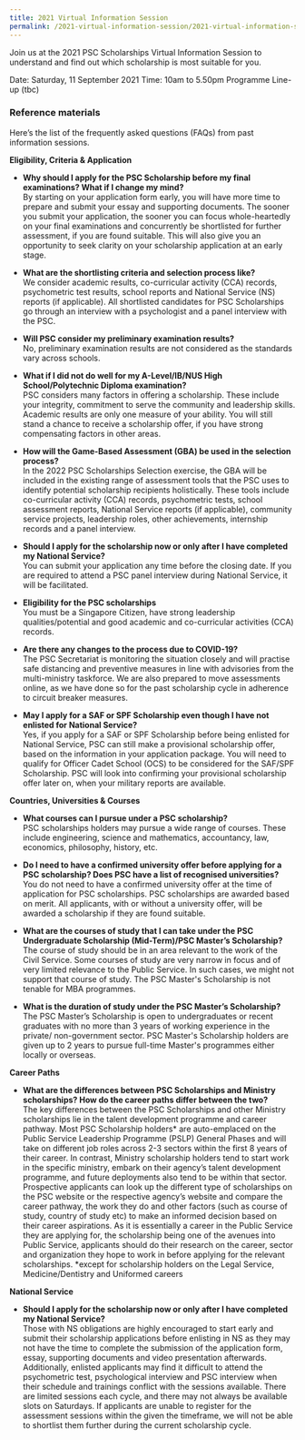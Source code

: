 ```yaml
---
title: 2021 Virtual Information Session
permalink: /2021-virtual-information-session/2021-virtual-information-session/
---
```

Join us at the 2021 PSC Scholarships Virtual Information Session to understand and find out which scholarship is most suitable for you.

Date: Saturday, 11 September 2021
Time: 10am to 5.50pm
Programme Line-up (tbc)




### **Reference materials**
Here’s the list of the frequently asked questions (FAQs) from past information sessions. 

**Eligibility, Criteria & Application**

* **Why should I apply for the PSC Scholarship before my final examinations? What if I change my mind?**\
  By starting on your application form early, you will have more time to prepare and submit your essay and supporting documents. The sooner you submit your application, the sooner you can focus whole-heartedly on your final examinations and concurrently be shortlisted for further assessment, if you are found suitable. This will also give you an opportunity to seek clarity on your scholarship application at an early stage. 


* **What are the shortlisting criteria and selection process like?**\
  We consider academic results, co-curricular activity (CCA) records, psychometric test results, school reports and National Service (NS) reports (if applicable). All shortlisted candidates for PSC Scholarships go through an interview with a psychologist and a panel interview with the PSC.


* **Will PSC consider my preliminary examination results?**\
  No, preliminary examination results are not considered as the standards vary across schools.


* **What if I did not do well for my A-Level/IB/NUS High School/Polytechnic Diploma examination?**\
  PSC considers many factors in offering a scholarship. These include your integrity, commitment to serve the community and leadership skills. Academic results are only one measure of your ability. You will still stand a chance to receive a scholarship offer, if you have strong compensating factors in other areas.


* **How will the Game-Based Assessment (GBA) be used in the selection process?**\
  In the 2022 PSC Scholarships Selection exercise, the GBA will be included in the existing range of assessment tools that the PSC uses to identify potential scholarship recipients holistically. These tools include co-curricular activity (CCA) records, psychometric tests, school assessment reports, National Service reports (if applicable), community service projects, leadership roles, other achievements, internship records and a panel interview.


* **Should I apply for the scholarship now or only after I have completed my National Service?**\
  You can submit your application any time before the closing date. If you are required to attend a PSC panel interview during National Service, it will be facilitated.
  
  
* **Eligibility for the PSC scholarships**\
  You must be a Singapore Citizen, have strong leadership qualities/potential and good academic and co-curricular activities (CCA) records. 


* **Are there any changes to the process due to COVID-19?**\
  The PSC Secretariat is monitoring the situation closely and will practise safe distancing and preventive measures in line with advisories from the multi-ministry taskforce. We are also prepared to move assessments online, as we have done so for the past scholarship cycle in adherence to circuit breaker measures.
  
  
* **May I apply for a SAF or SPF Scholarship even though I have not enlisted for National Service?**\
  Yes, if you apply for a SAF or SPF Scholarship before being enlisted for National Service, PSC can still make a provisional scholarship offer, based on the information in your application package. You will need to qualify for Officer Cadet School (OCS) to be considered for the SAF/SPF Scholarship. PSC will look into confirming your provisional scholarship offer later on, when your military reports are available.


**Countries, Universities & Courses**

* **What courses can I pursue under a PSC scholarship?**\
  PSC scholarships holders may pursue a wide range of courses. These include engineering, science and mathematics, accountancy, law, economics, philosophy, history, etc.


* **Do I need to have a confirmed university offer before applying for a PSC scholarship? Does PSC have a list of recognised universities?**\
  You do not need to have a confirmed university offer at the time of application for PSC scholarships. PSC scholarships are awarded based on merit. All applicants, with or without a university offer, will be awarded a scholarship if they are found suitable.


* **What are the courses of study that I can take under the PSC Undergraduate Scholarship (Mid-Term)/PSC Master’s Scholarship?**\
  The course of study should be in an area relevant to the work of the Civil Service. Some courses of study are very narrow in focus and of very limited relevance to the Public Service. In such cases, we might not support that course of study. The PSC Master's Scholarship is not tenable for MBA programmes.


* **What is the duration of study under the PSC Master’s Scholarship?**\
  The PSC Master’s Scholarship is open to undergraduates or recent graduates with no more than 3 years of working experience in the private/ non-government sector. PSC Master's Scholarship holders are given up to 2 years to pursue full-time Master's programmes either locally or overseas. 


**Career Paths**

* **What are the differences between PSC Scholarships and Ministry scholarships? How do the career paths differ between the two?**\
  The key differences between the PSC Scholarships and other Ministry scholarships lie in the talent development programme and career pathway. 
  Most PSC Scholarship holders* are auto-emplaced on the Public Service Leadership Programme (PSLP) General Phases and will take on different job roles across 2-3 sectors within the first 8 years of their career. In contrast, Ministry scholarship holders tend to start work in the specific ministry, embark on their agency’s talent development programme, and future deployments also tend to be within that sector. 
  Prospective applicants can look up the different type of scholarships on the PSC website or the respective agency’s website and compare the career pathway, the work they do and other factors (such as course of study, country of study etc) to make an informed decision based on their career aspirations. 
  As it is essentially a career in the Public Service they are applying for, the scholarship being one of the avenues into Public Service, applicants should do their research on the career, sector and organization they hope to work in before applying for the relevant scholarships.
*except for scholarship holders on the Legal Service, Medicine/Dentistry and Uniformed careers


**National Service**

* **Should I apply for the scholarship now or only after I have completed my National Service?**\
  Those with NS obligations are highly encouraged to start early and submit their scholarship applications before enlisting in NS as they may not have the time to complete the submission of the application form, essay, supporting documents and video presentation afterwards.
  Additionally, enlisted applicants may find it difficult to attend the psychometric test, psychological interview and PSC interview when their schedule and trainings conflict with the sessions available. There are limited sessions each cycle, and there may not always be available slots on Saturdays.
  If applicants are unable to register for the assessment sessions within the given the timeframe, we will not be able to shortlist them further during the current scholarship cycle.
